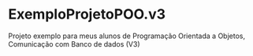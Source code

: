 # ExemploProjetoPOO.v3
Projeto exemplo para meus alunos de Programação Orientada a Objetos, Comunicação com Banco de dados (V3)
